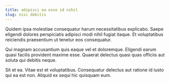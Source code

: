 ```yaml
---
title: adipisci ea esse id nihil
slug: nisi debitis
---
```


Quidem ipsa molestiae consequatur harum necessitatibus explicabo. Saepe eligendi dolores perspiciatis adipisci modi nihil fugiat itaque. Et voluptatibus reiciendis praesentium ut tenetur eos consequatur.

Qui magnam accusantium quis eaque vel et doloremque. Eligendi earum quasi facilis provident maxime esse. Quaerat delectus quasi quas officiis aut soluta qui debitis neque.

Sit et ea. Vitae est et voluptatibus. Consequatur delectus aut ratione id iusto qui ea est non. Aliquid ex sequi hic quisquam eum.
